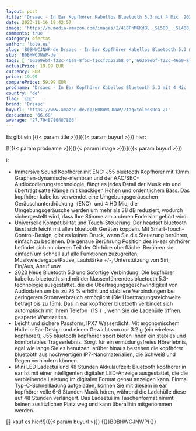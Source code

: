 ```yaml
---
layout: post
title: 'Drsaec - In Ear Kopfhörer Kabellos Bluetooth 5.3 mit 4 Mic  2023 Neue ENC Noise Cancelling Wireless Earbuds 48H Tiefer Bass  IP7 Wasserdicht Ohrhörer LED-Anzeige USB-C'
date: 2023-11-16 19:42:57
image: 'https://m.media-amazon.com/images/I/418FnMGKdBL._SL500_._SL400_.jpg'
comments: true
category: ofertas
author: 'tole.es'
slug: 'B0BHWCJNWP-de Drsaec - In Ear Kopfhörer Kabellos Bluetooth 5.3 mit 4 Mic...'
sku: 'B0BHWCJNWP-de'
tags: [ '663e9ebf-f22c-46a9-8f5d-f1ccf3d521b8_0','663e9ebf-f22c-46a9-8f5d-f1ccf3d521b8_401','663e9ebf-f22c-46a9-8f5d-f1ccf3d521b8_4501','663e9ebf-f22c-46a9-8f5d-f1ccf3d521b8_9901','Arborist Merchandising Root','Elektronik & Foto','Elektronik & Foto: Produkte mit Umwelt-Label','In-Ear Ohrhörer','Kopfhörer','Kopfhörer & Zubehör','Kunden-Favoriten: Home Entertainment','Kunden-Favoriten: Technische Produkte','Self Service','Special Features Stores','drsaec','🇩🇪', ]
actualPrice: 19.99 EUR
currency: EUR
price: 19.99
comparePrice: 59.99 EUR
prodname: 'Drsaec - In Ear Kopfhörer Kabellos Bluetooth 5.3 mit 4 Mic  2023 Neue ENC Noise Cancelling Wireless Earbuds 48H Tiefer Bass  IP7 Wasserdicht Ohrhörer LED-Anzeige USB-C'
country: 'de'
flag: '🇩🇪'
brand: 'Drsaec'
buyurl: 'https://www.amazon.de/dp/B0BHWCJNWP/?tag=tolees0ca-21'
descuento: '66.68'
average: '27.7948780487806'
---
```


Es gibt ein [{{< param title >}}]({{< param buyurl >}}) hier:

[![{{< param prodname >}}]({{< param image >}})]({{< param buyurl >}})

ℹ️:

- Immersive Sound Kopfhörer mit ENC: J55 bluetooth Kopfhörer mit 13mm Graphen-dynamische-membran und der AAC/SBC-Audiocodierungstechnologie, fängt es jedes Detail der Musik ein und überträgt satte Klänge mit knackigen Höhen und ordentlichem Bass. Das kopfhörer kabellos verwendet eine Umgebungsgeräuschen Geräuschunterdrückung（ENC）und 4 HD Mic, die Umgebungsgeräusche werden um mehr als 38 dB reduziert, wodurch sichergestellt wird, dass Ihre Stimme am anderen Ende klar gehört wird.
- Universelle Kompatibilität und Touch-Steuerung: Der headset bluetooth lässt sich leicht mit allen bluetooth Geräten koppeln. Mit Smart-Touch-Control-Design, gibt es keinen Druck, wenn Sie die Steuerung berühren, einfach zu bedienen. Die genaue Berührung Position des in-ear ohrhörer befindet sich im oberen Teil der Ohrhöreroberfläche. Berühren sie einfach um schnell auf alle Funktionen zuzugreifen, Musikwiedergabe/Pause, Lautstärke +/-, Unterstützung von Siri, Ein/Aus, Anruf usw.
- 2023 Neue Bluetooth 5.3 und Sofortige Verbindung: Die kopfhörer kabellos bluetooth sind mit der klassenführendes bluetooth 5.3-technologie ausgestattet, die die Übertragungsgeschwindigkeit von Audiodaten um bis zu 75 % erhöht und stabilere Verbindungen bei geringerem Stromverbrauch ermöglicht (Die Übertragungsreichweite beträgt bis zu 15m). Das in ear kopfhörer bluetooth verbindet sich automatisch mit Ihrem Telefon（1S ）, wenn Sie die Ladehülle öffnen. gesparte Wartezeiten.
- Leicht und sichere Passform, IPX7 Wasserdicht: Mit ergonomischem Halb-In-Ear-Design und einem Gewicht von nur 3.2 g (ein wireless kopfhörer), J55 bluetooth kopfhörer sport bieten Ihnen ein stabiles und komfortables Trageerlebnis. Sorgt für ein ermüdungsfreies Hörerlebnis, egal wie lange Sie es benutzen. arüber hinaus bestehen die kopfhörer bluetooth aus hochwertigen IP7-Nanomaterialien, die Schweiß und Regen verhindern können.
- Mini LED Ladeetui und 48 Stunden Akkulaufzeit: Bluetooth kopfhörer in ear ist mit einer intelligenten digitalen LED-Anzeige ausgestattet, die die verbleibende Leistung im digitalen Format genau anzeigen kann. Einmal Typ-C-Schnellladung aufgeladen, können Sie mit diesem in ear kopfhörer volle 6-8 Stunden Musik hören, während die Ladehülle diese auf 48 Stunden verlängert. Das Ladeetui im Taschenformat nimmt keinen zusätzlichen Platz weg und kann überallhin mitgenommen werden.

[🛒 kauf es hier!!]({{< param buyurl >}})
{{<world>}}B0BHWCJNWP{{</world>}}
